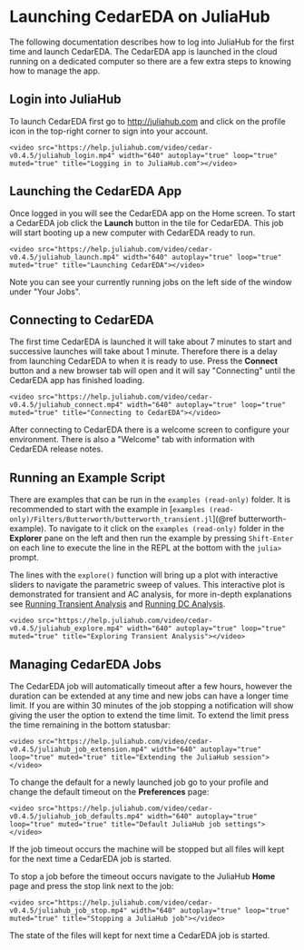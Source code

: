 # Launching CedarEDA on JuliaHub

The following documentation describes how to log into JuliaHub for the first time and launch CedarEDA.
The CedarEDA app is launched in the cloud running on a dedicated computer so there are a few extra steps to knowing how to manage the app.

## Login into JuliaHub

To launch CedarEDA first go to http://juliahub.com and click on the profile icon in the top-right corner to sign into your account.

```@raw html
<video src="https://help.juliahub.com/video/cedar-v0.4.5/juliahub_login.mp4" width="640" autoplay="true" loop="true" muted="true" title="Logging in to JuliaHub.com"></video>
```

## Launching the CedarEDA App
Once logged in you will see the CedarEDA app on the Home screen.
To start a CedarEDA job click the **Launch** button in the tile for CedarEDA.
This job will start booting up a new computer with CedarEDA ready to run.

```@raw html
<video src="https://help.juliahub.com/video/cedar-v0.4.5/juliahub_launch.mp4" width="640" autoplay="true" loop="true" muted="true" title="Launching CedarEDA"></video>
```

Note you can see your currently running jobs on the left side of the window under "Your Jobs".

## Connecting to CedarEDA
The first time CedarEDA is launched it will take about 7 minutes to start and successive launches will take about 1 minute.
Therefore there is a delay from launching CedarEDA to when it is ready to use.
Press the **Connect** button and a new browser tab will open and it will say "Connecting" until the CedarEDA app has finished loading.

```@raw html
<video src="https://help.juliahub.com/video/cedar-v0.4.5/juliahub_connect.mp4" width="640" autoplay="true" loop="true" muted="true" title="Connecting to CedarEDA"></video>
```

After connecting to CedarEDA there is a welcome screen to configure your environment.
There is also a "Welcome" tab with information with CedarEDA release notes.


## Running an Example Script

There are examples that can be run in the `examples (read-only)` folder.
It is recommended to start with the example in [`examples (read-only)/Filters/Butterworth/butterworth_transient.jl`](@ref butterworth-example).
To navigate to it click on the `examples (read-only)` folder in the **Explorer** pane on the left and then run the example by pressing `Shift-Enter` on each line to execute the line in the REPL at the bottom with the `julia>` prompt.

The lines with the `explore()` function will bring up a plot with interactive sliders to navigate the parametric sweep of values.
This interactive plot is demonstrated for transient and AC analysis, for more in-depth explanations see [Running Transient Analysis](@ref) and [Running DC Analysis](@ref).

```@raw html
<video src="https://help.juliahub.com/video/cedar-v0.4.5/juliahub_explore.mp4" width="640" autoplay="true" loop="true" muted="true" title="Exploring Transient Analysis"></video>
```

## Managing CedarEDA Jobs
The CedarEDA job will automatically timeout after a few hours, however the duration can be extended at any time and new jobs can have a longer time limit.
If you are within 30 minutes of the job stopping a notification will show giving the user the option to extend the time limit.
To extend the limit press the time remaining in the bottom statusbar:

```@raw html
<video src="https://help.juliahub.com/video/cedar-v0.4.5/juliahub_job_extension.mp4" width="640" autoplay="true" loop="true" muted="true" title="Extending the JuliaHub session"></video>
```

To change the default for a newly launched job go to your profile and change the default timeout on the **Preferences** page:

```@raw html
<video src="https://help.juliahub.com/video/cedar-v0.4.5/juliahub_job_defaults.mp4" width="640" autoplay="true" loop="true" muted="true" title="Default JuliaHub job settings"></video>
```

If the job timeout occurs the machine will be stopped but all files will kept for the next time a CedarEDA job is started.

To stop a job before the timeout occurs navigate to the JuliaHub **Home** page and press the stop link next to the job:

```@raw html
<video src="https://help.juliahub.com/video/cedar-v0.4.5/juliahub_job_stop.mp4" width="640" autoplay="true" loop="true" muted="true" title="Stopping a JuliaHub job"></video>
```

The state of the files will kept for next time a CedarEDA job is started.

